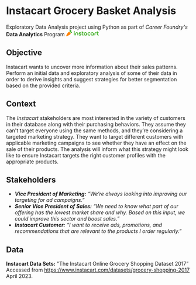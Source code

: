 # Instacart Grocery Basket Analysis
Exploratory Data Analysis project using Python as part of *Career Foundry's* **Data Analytics** Program
![Instacart logo](/images/Instacart.png)
## Objective
Instacart wants to uncover more information about their sales patterns. Perform an initial data and exploratory
analysis of some of their data in order to derive insights and suggest strategies for better segmentation based on the provided criteria.

## Context
The *Instacart* stakeholders are most interested in the variety of customers in their database
along with their purchasing behaviors. They assume they can't target everyone using the same
methods, and they’re considering a targeted marketing strategy. They want to target different
customers with applicable marketing campaigns to see whether they have an effect on the sale
of their products. The analysis will inform what this strategy might look like to ensure Instacart
targets the right customer profiles with the appropriate products. 

## Stakeholders
- ***Vice President of Marketing:*** *“We’re always looking into improving our targeting for ad campaigns.”*
- ***Senior Vice President of Sales:*** *“We need to know what part of our offering has the lowest market share and why. Based on this input, we could improve this sector and boost sales.”*
- ***Instacart Customer:*** *“I want to receive ads, promotions, and recommendations that are relevant to the products I order regularly.”*

## Data
**Instacart Data Sets:**
"The Instacart Online Grocery Shopping Dataset 2017”
Accessed from https://www.instacart.com/datasets/grocery-shopping-2017 April 2023.
